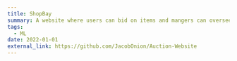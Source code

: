 ```yaml
---
title: ShopBay
summary: A website where users can bid on items and mangers can oversee this process. The website can send emails to users and take card payments with Stripe. Made in a team of 6 students for a university project. <br> Tools used: Flask, HTML, Bootstrap, JQuery
tags:
  - ML
date: 2022-01-01
external_link: https://github.com/JacobOnion/Auction-Website
---
```

